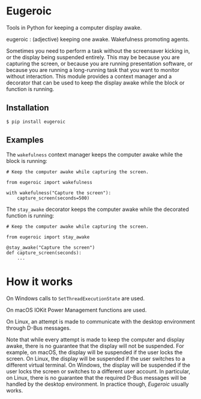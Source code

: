 # Eugeroic

Tools in Python for keeping a computer display awake.

eugeroic
:  (adjective) keeping one awake. Wakefulness promoting agents.


Sometimes you need to perform a task without the screensaver kicking in, or the display being
suspended entirely. This may be because you are capturing the screen, or because you are running
presentation software, or because you are running a long-running task that you want to monitor
without interaction. This module provides a context manager and a decorator that can be used to
keep the display awake while the block or function is running.

## Installation

    $ pip install eugeroic


## Examples

The `wakefulness` context manager keeps the computer awake while the block is running:

    # Keep the computer awake while capturing the screen.

    from eugeroic import wakefulness
    
    with wakefulness("Capture the screen"):
        capture_screen(seconds=500)


The `stay_awake` decorator keeps the computer awake while the decorated function is running:

    # Keep the computer awake while capturing the screen.

    from eugeroic import stay_awake
    
    @stay_awake("Capture the screen")
    def capture_screen(seconds):
        ...


How it works
============

On Windows calls to `SetThreadExecutionState` are used.

On macOS IOKit Power Management functions are used.

On Linux, an attempt is made to communicate with the desktop environment through D-Bus messages.

Note that while every attempt is made to keep the computer and display awake, there is no guarantee
that the display will not be suspended. For example, on macOS, the display will be suspended if the
user locks the screen. On Linux, the display will be suspended if the user switches to a different
virtual terminal. On Windows, the display will be suspended if the user locks the screen or switches
to a different user account.  In particular, on Linux, there is no guarantee that the required D-Bus
messages will be handled by the desktop environment.  In practice though, _Eugeroic_ usually works.
